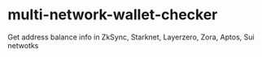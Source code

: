# multi-network-wallet-checker
Get address balance info in ZkSync, Starknet, Layerzero, Zora, Aptos, Sui netwotks

